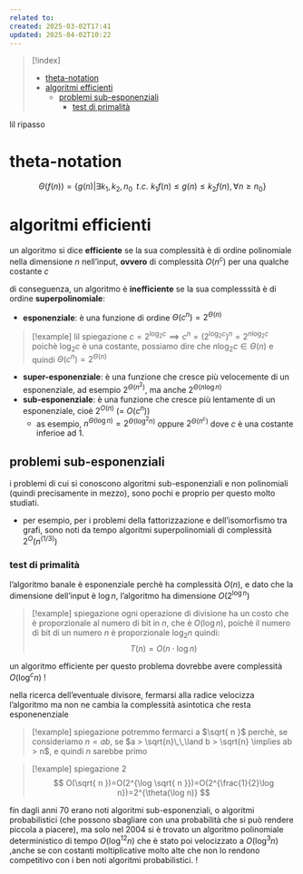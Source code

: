 ```yaml
---
related to: 
created: 2025-03-02T17:41
updated: 2025-04-02T10:22
---
```

>[!index]
>- [theta-notation](#theta-notation)
>- [algoritmi efficienti](#algoritmi%20efficienti)
>	- [problemi sub-esponenziali](#problemi%20sub-esponenziali)
>		- [test di primalità](#test%20di%20primalit%C3%A0)

lil ripasso
# theta-notation
$$\Theta(f(n))=\{g(n) | \exists k_{1},k_{2}, n_{0}\,\,\,t.c. \,\, k_{1}f(n)\leq g(n)\leq k_{2}f(n), \forall n \geq n_{0}\}$$
# algoritmi efficienti
un algoritmo si dice **efficiente** se la sua complessità è di ordine polinomiale nella dimensione $n$ nell’input, **ovvero** di complessità $O(n^c)$ per una qualche costante $c$

di conseguenza, un algoritmo è **inefficiente** se la sua complesssità è di ordine **superpolinomiale**:
- **esponenziale**:  è una funzione di ordine $\Theta(c^n) = 2^{\Theta(n)}$
>[!example] lil spiegazione
>$c=2^{\log_{2}c} \implies c^n=(2^{\log_{2}c})^n = 2^{n\log_{2}c}$
poichè $\log_{2}c$ è una costante, possiamo dire che $n\log_{2}c \in \Theta(n)$
e quindi $\Theta(c^n) = 2^{\Theta(n)}$
- **super-esponenziale**: è una funzione che cresce più velocemente di un esponenziale, ad esempio $2^{\Theta(n^2)}$, ma anche $2^{\Theta(n\log n)}$
- **sub-esponenziale**: è una funzione che cresce più lentamente di un esponenziale, cioè $2^{O(n)}$ (= $O(c^n)$)
	- as esempio, $n^{\Theta(\log n)}=2^{\Theta(\log^2n)}$ oppure $2^{\Theta(n^c)}$ dove $c$ è una costante inferioe ad 1.
## problemi sub-esponenziali
i problemi di cui si conoscono algoritmi sub-esponenziali e non polinomiali (quindi precisamente in mezzo), sono pochi e proprio per questo molto studiati.
- per esempio, per i problemi della fattorizzazione e dell’isomorfismo tra grafi, sono noti da tempo algoritmi superpolinomiali di complessità $2^O(n^{(1/3)})$ 
### test di primalità
l’algoritmo banale è esponenziale perchè ha complessità $O(n)$, e dato che la dimensione dell’input è $\log n$, l’algoritmo ha dimensione $O(2^{\log n})$
>[!example] spiegazione
>ogni operazione di divisione ha un costo che è proporzionale al numero di bit in $n$, che è $O(\log n)$, poichè il numero di bit di un numero $n$ è proporzionale $\log_{2}n$ 
quindi:
$$T(n)=O(n \cdot\log n)$$


un algoritmo efficiente per questo problema dovrebbe avere complessità $O(\log^c n)$ !

nella ricerca dell’eventuale divisore, fermarsi alla radice velocizza l’algoritmo ma non ne cambia la complessità asintotica che resta esponenenziale
>[!example] spiegazione
>potremmo fermarci a $\sqrt{ n }$ perchè, se consideriamo $n=ab$, se $a > \sqrt{n}\,\,\land b > \sqrt{n} \implies ab > n$, e quindi $n$ sarebbe primo

>[!example] spiegazione 2
$$ O(\sqrt{ n })=O(2^{\log \sqrt{ n }})=O(2^{\frac{1}{2}\log n})=2^{\theta(\log n)} $$

fin dagli anni 70 erano noti algoritmi sub-esponenziali, o algoritmi probabilistici (che possono sbagliare con una probabilità che si può rendere piccola a piacere), ma solo nel 2004 si è trovato un algoritmo polinomiale deterministico di tempo $O(\log^{12}n)$ che è stato poi velocizzato a $O(\log^3n)$ ,anche se con costanti moltiplicative molto alte che non lo rendono competitivo con i ben noti algoritmi probabilistici. !